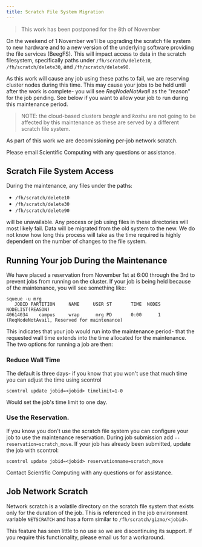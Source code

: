 ```yaml
---
title: Scratch File System Migration
---
```


> This work has been postponed for the 8th of November

On the weekend of 1 November we'll be upgrading the scratch file system to new
hardware and to a new version of the underlying software providing the file
services (BeegFS).  This will impact access to data in the scratch filesystem,
specifically paths under `/fh/scratch/delete10`, `/fh/scratch/delete30`, and
`/fh/scratch/delete90`.

As this work will cause any job using these paths to fail, we are reserving
cluster nodes during this time.  This may cause your jobs to be held until
after the work is complete- you will see _ReqNodeNotAvail_ as the "reason"
for the job pending.  See below if you want to allow your job to run during
this maintenance period.

> NOTE: the cloud-based clusters _beagle_ and _koshu_ are not going to be
> affected by this maintenance as these are served by a different scratch file
> system.

As part of this work we are decomissioning per-job network scratch.

Please email Scientific Computing with any questions or assistance.

## Scratch File System Access

During the maintenance, any files under the paths:

 - `/fh/scratch/delete10`
 - `/fh/scratch/delete30`
 - `/fh/scratch/delete90`

will be unavailable.  Any process or job using files in these directories will
most likely fail.  Data will be migrated from the old system to the new.  We do
not know how long this process will take as the time required is highly
dependent on the number of changes to the file system.

## Running Your job During the Maintenance

We have placed a reservation from November 1st at 6:00 through the 3rd to
prevent jobs from running on the cluster.  If your job is being held because of the maintenance, you will see something like:

```
squeue -u mrg
   JOBID PARTITION     NAME     USER ST       TIME  NODES NODELIST(REASON)
40614034    campus     wrap      mrg PD       0:00      1 (ReqNodeNotAvail, Reserved for maintenance)
```

This indicates that your job would run into the maintenance period- that the requested wall time extends into the time allocated for the maintenance.  The two options for running a job are then:

### Reduce Wall Time

The default is three days- if you know that you won't use that much time you
can adjust the time using scontrol

    scontrol update jobid=<jobid> timelimit=1-0

Would set the job's time limit to one day.

### Use the Reservation.  

If you know you don't use the scratch file system you can configure your job to use the maintenance reservation.  During job submission add `--reservation=scratch_move`.  If your job has already been submitted, update the job with scontrol:

    scontrol update jobid=<jobid> reservationname=scratch_move

Contact Scientific Computing with any questions or for assistance.

## Job Network Scratch

Network scratch is a volatile directory on the scratch file system that exists
only for the duration of the job.  This is referenced in the job environment
variable `NETSCRATCH` and has a form similar to `/fh/scratch/gizmo/<jobid>`.

This feature has seen little to no use so we are discontinuing its support.  If
you require this functionality, please email us for a workaround.
